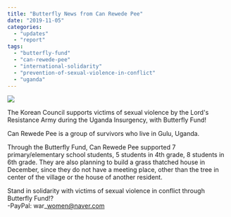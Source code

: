 ```yaml
---
title: "Butterfly News from Can Rewede Pee"
date: "2019-11-05"
categories: 
  - "updates"
  - "report"
tags: 
  - "butterfly-fund"
  - "can-rewede-pee"
  - "international-solidarity"
  - "prevention-of-sexual-violence-in-conflict"
  - "uganda"
---
```


![](https://r2.womenandwar.net/2019/02/20190223_185922-1024x768.jpg)

The Korean Council supports victims of sexual violence by the Lord's Resistance Army during the Uganda Insurgency, with Butterfly Fund!

Can Rewede Pee is a group of survivors who live in Gulu, Uganda.

Through the Butterfly Fund, Can Rewede Pee supported 7 primary/elementary school students, 5 students in 4th grade, 8 students in 6th grade. They are also planning to build a grass thatched house in December, since they do not have a meeting place, other than the tree in center of the village or the house of another resident.

Stand in solidarity with victims of sexual violence in conflict through Butterfly Fund!?  
\-PayPal: war\_women@naver.com
